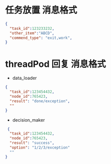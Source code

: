 # 任务放置 消息格式
``` json
{
  "task_id":123233232,
  "other_item":"ABCD",
  "commend_type": "exit,work",
}
```
# threadPod 回复 消息格式
 - data_loader
``` json
{
  "task_id":123454432,
  "node_id":765423,
  "result": "done/exception",
  ""
}
```
 - decision_maker
``` json
 {
  "task_id":123454432,
  "node_id":765423,
  "result": "success",
  "option": "1/2/3/exception"
  ""
}
```